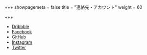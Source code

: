 +++
showpagemeta = false
title = "連絡先・アカウント"
weight = 60

+++
<ul>
  <li><a href="https://dribbble.com/tkmngy">Dribbble</a></li>
  <li><a href="https://www.facebook.com/tkmngy">Facebook</a></li>
  <li><a href="https://github.com/kaminogoya">GitHub</a></li>
  <li><a href="https://www.instagram.com/tkmngy/">Instagram</a></li>
  <li><a href="https://twitter.com/tkmngy">Twitter</a></li>
</ul>
